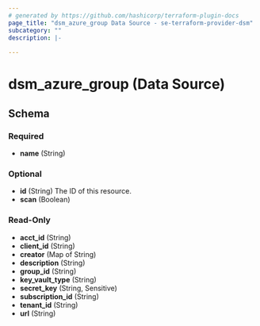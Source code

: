 ```yaml
---
# generated by https://github.com/hashicorp/terraform-plugin-docs
page_title: "dsm_azure_group Data Source - se-terraform-provider-dsm"
subcategory: ""
description: |-
  
---
```


# dsm_azure_group (Data Source)





<!-- schema generated by tfplugindocs -->
## Schema

### Required

- **name** (String)

### Optional

- **id** (String) The ID of this resource.
- **scan** (Boolean)

### Read-Only

- **acct_id** (String)
- **client_id** (String)
- **creator** (Map of String)
- **description** (String)
- **group_id** (String)
- **key_vault_type** (String)
- **secret_key** (String, Sensitive)
- **subscription_id** (String)
- **tenant_id** (String)
- **url** (String)


